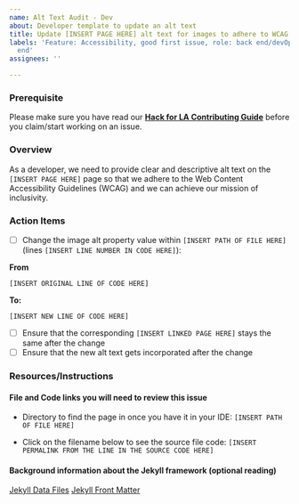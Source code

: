 ```yaml
---
name: Alt Text Audit - Dev
about: Developer template to update an alt text
title: Update [INSERT PAGE HERE] alt text for images to adhere to WCAG
labels: 'Feature: Accessibility, good first issue, role: back end/devOps, role: front
  end'
assignees: ''

---
```


### Prerequisite
Please make sure you have read our **[Hack for LA Contributing Guide](https://github.com/hackforla/website/blob/gh-pages/CONTRIBUTING.md)** before you claim/start working on an issue.

### Overview
As a developer, we need to provide clear and descriptive alt text on the `[INSERT PAGE HERE]` page so that we adhere to the Web Content Accessibility Guidelines (WCAG) and we can achieve our mission of inclusivity.

### Action Items
- [ ] Change the image alt property value within `[INSERT PATH OF FILE HERE]` (lines `[INSERT LINE NUMBER IN CODE HERE]`):

**From**
```
[INSERT ORIGINAL LINE OF CODE HERE]
```

**To:**
```
[INSERT NEW LINE OF CODE HERE]
```

- [ ] Ensure that the corresponding `[INSERT LINKED PAGE HERE]` stays the same after the change
- [ ] Ensure that the new alt text gets incorporated after the change

### Resources/Instructions

#### File and Code links you will need to review this issue
- Directory to find the page in once you have it in your IDE: `[INSERT PATH OF FILE HERE]`

- Click on the filename below to see the source file code:
`[INSERT PERMALINK FROM THE LINE IN THE SOURCE CODE HERE]`
<!-- To see an example of this permalink, uncomment the line below -->
<!-- https://github.com/hackforla/website/blob/f015a891265d56372f87e1adb1e1b6088dcfac06/_data/internal/program-areas/citizen-engagement-card.yml#L10 -->

#### Background information about the Jekyll framework (optional reading)
[Jekyll Data Files](https://jekyllrb.com/docs/datafiles/)
[Jekyll Front Matter](https://jekyllrb.com/docs/front-matter/)
